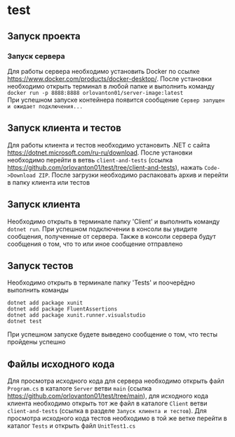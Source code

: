 # test
## Запуск проекта
### Запуск сервера
Для работы сервера необходимо установить Docker по ссылке https://www.docker.com/products/docker-desktop/. После установки необходимо открыть терминал в любой папке и выполнить команду `docker run -p 8888:8888 orlovanton01/server-image:latest`  
При успешном запуске контейнера появится сообщение `Сервер запущен и ожидает подключения...`
## Запуск клиента и тестов
Для работы клиента и тестов необходимо установить .NET с сайта https://dotnet.microsoft.com/ru-ru/download. После установки необходимо перейти в ветвь `client-and-tests` (ссылка https://github.com/orlovanton01/test/tree/client-and-tests), нажать `Code->Download ZIP`. После загрузки необходимо распаковать архив и перейти в папку клиента или тестов
## Запуск клиента
Необходимо открыть в терминале папку 'Client' и выполнить команду `dotnet run`. При успешном подключении в консоли вы увидите сообщения, полученные от сервера. Также в консоли сервера будут сообщения о том, что то или иное сообщение отправлено
## Запуск тестов
Необходимо открыть в терминале папку 'Tests' и поочерёдно выполнить команды 
```
dotnet add package xunit
dotnet add package FluentAssertions
dotnet add package xunit.runner.visualstudio
dotnet test
```
При успешном запуске будете выведено сообщение о том, что тесты пройдены успешно
## Файлы исходного кода
Для просмотра исходного кода для сервера необходимо открыть файл `Program.cs` в каталоге `Server` ветви `main` (ссылка https://github.com/orlovanton01/test/tree/main), для исходного кода клиента необходимо открыть тот же файл в каталоге `Client` ветви `client-and-tests` (ссылка в разделе `Запуск клиента и тестов`). Для просмотра исходного кода тестов необходимо в той же ветке перейти в каталог `Tests` и открыть файл `UnitTest1.cs`

